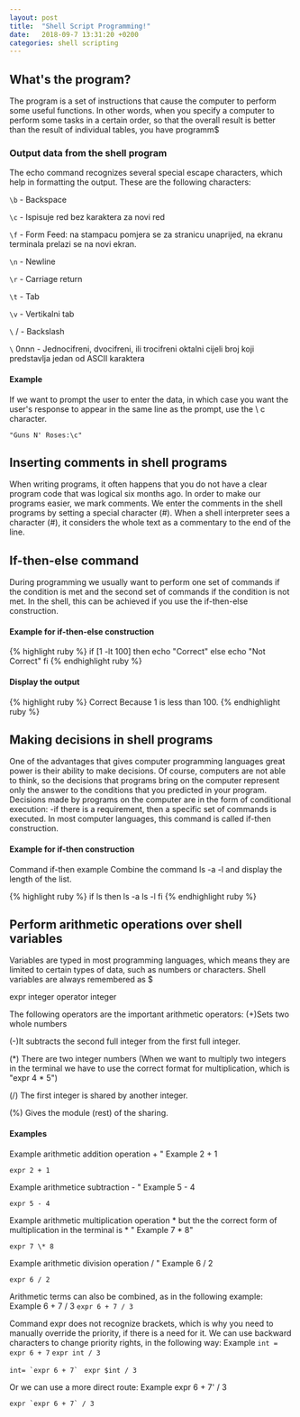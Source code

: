 ```yaml
---
layout: post
title:  "Shell Script Programming!"
date:   2018-09-7 13:31:20 +0200
categories: shell scripting
---
```


## What's the program?

The program is a set of instructions that cause the computer to perform some useful functions.
In other words, when you specify a computer to perform some tasks in a certain order, so that the overall result is better than the result of individual tables, you have programm$

### Output data from the shell program

The echo command recognizes several special escape characters, which help in formatting the output.
These are the following characters:

`\b` - Backspace

`\c` - Ispisuje red bez karaktera za novi red

`\f` - Form Feed: na stampacu pomjera se za stranicu unaprijed, na ekranu terminala prelazi se na novi ekran.

`\n` - Newline

`\r` - Carriage return

`\t` - Tab

`\v` - Vertikalni tab

`\` / - Backslash

`\` 0nnn - Jednocifreni, dvocifreni, ili trocifreni oktalni cijeli broj koji predstavlja jedan od ASCII karaktera


#### Example

If we want to prompt the user to enter the data, in which case you want the user's response to appear in the same line as the prompt, use the \ c character.

``` "Guns N' Roses:\c" ```

## Inserting comments in shell programs

When writing programs, it often happens that you do not have a clear program code that was logical six months ago.
In order to make our programs easier, we mark comments. We enter the comments in the shell programs by setting a special character (#).
When a shell interpreter sees a character (#), it considers the whole text as a commentary to the end of the line.

## If-then-else command

During programming we usually want to perform one set of commands if the condition is met and the second set of commands if the condition is not met.
In the shell, this can be achieved if you use the if-then-else construction.

#### Example for if-then-else construction

{% highlight ruby %}
if [1 -lt 100]
  then
    echo "Correct"
  else
    echo "Not Correct"
fi
{% endhighlight ruby %}

#### Display the output

{% highlight ruby %}
Correct
Because 1 is less than 100.
{% endhighlight ruby %}


## Making decisions in shell programs
One of the advantages that gives computer programming languages great power is their ability to make decisions.
Of course, computers are not able to think, so the decisions that programs bring on the computer represent only the answer to the conditions that you predicted in your program.
Decisions made by programs on the computer are in the form of conditional execution:
-if there is a requirement, then a specific set of commands is executed.
In most computer languages, this command is called if-then construction.

#### Example for if-then construction
Command if-then example
Combine the command ls -a -l and display the length of the list.

{% highlight ruby %}
if ls
  then
    ls -a
    ls -l
fi
{% endhighlight ruby %}


## Perform arithmetic operations over shell variables

Variables are typed in most programming languages, which means they are limited to certain types of data, such as numbers or characters. Shell variables are always remembered as $

expr integer operator integer

The following operators are the important arithmetic operators:
(+)Sets two whole numbers

(-)It subtracts the second full integer from the first full integer.

(*) There are two integer numbers (When we want to multiply two integers in the terminal we have to use the correct format for multiplication, which is "expr 4 * 5")

(/) The first integer is shared by another integer.

(%) Gives the module (rest) of the sharing.

#### Examples

Example arithmetic addition operation + "
Example 2 + 1

```expr 2 + 1```

Example arithmetice subtraction - "
Example 5 - 4

```expr 5 - 4```

Example arithmetic multiplication operation * but the the correct form of multiplication in the terminal is \* "
Example 7 \* 8"

```expr 7 \* 8```

Example arithmetic division operation / "
Example 6 / 2

```expr 6 / 2```

Arithmetic terms can also be combined, as in the following example:
Example 6 + 7 / 3
```expr 6 + 7 / 3```

Command expr does not recognize brackets, which is why you need to manually override the priority, if there is a need for it.
We can use backward characters to change priority rights, in the following way:
Example
```int = expr 6 + 7```
```expr int / 3```

```int= `expr 6 + 7` ```
```expr $int / 3```

Or we can use a more direct route:
Example expr 6 + 7' / 3

```expr `expr 6 + 7` / 3```
